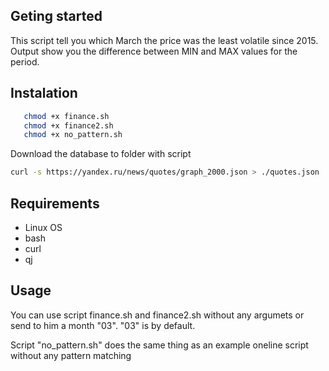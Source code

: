 ## Geting started
This script tell you which March the price was the least volatile since 2015. 
Output show you the difference between MIN and MAX values for the period.
## Instalation
```sh
   chmod +x finance.sh
   chmod +x finance2.sh
   chmod +x no_pattern.sh
```
Download the database to folder with script
```sh
curl -s https://yandex.ru/news/quotes/graph_2000.json > ./quotes.json
```

## Requirements
* Linux OS
* bash
* curl
* qj

## Usage
You can use script finance.sh and finance2.sh without any argumets or
send to him a month "03". "03" is by default.

Script "no_pattern.sh" does the same thing as an example oneline script without any pattern matching
